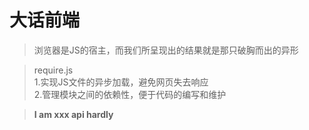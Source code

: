 # 大话前端
>浏览器是JS的宿主，而我们所呈现出的结果就是那只破胸而出的异形

>require.js<br>
>1.实现JS文件的异步加载，避免网页失去响应<br>
>2.管理模块之间的依赖性，便于代码的编写和维护

  
  
>**I am  xxx  api hardly**
